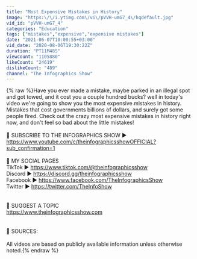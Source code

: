 ```yaml
---
title: "Most Expensive Mistakes in History"
image: "https:\/\/i.ytimg.com\/vi\/pVVH-umG7_4\/hqdefault.jpg"
vid_id: "pVVH-umG7_4"
categories: "Education"
tags: ["mistakes","expensive","expensive mistakes"]
date: "2021-06-07T10:00:55+03:00"
vid_date: "2020-08-06T19:30:22Z"
duration: "PT11M48S"
viewcount: "1105880"
likeCount: "24619"
dislikeCount: "489"
channel: "The Infographics Show"
---
```

{% raw %}Have you ever made a mistake, maybe parked in an illegal spot and got towed, and it cost you a couple hundred bucks? well in today's video we're going to show you the most expensive mistakes in history. Mistakes that cost governments billions of dollars, and surely got some people fired. Check out the crazy most expensive mistakes in history right now, and don't feel so bad about the little mistakes!<br /><br />🔔 SUBSCRIBE TO THE INFOGRAPHICS SHOW ► <a rel="nofollow" target="blank" href="https://www.youtube.com/c/theinfographicsshowOFFICIAL?sub_confirmation=1">https://www.youtube.com/c/theinfographicsshowOFFICIAL?sub_confirmation=1</a><br /><br />🔖 MY SOCIAL PAGES<br />TikTok ► <a rel="nofollow" target="blank" href="https://www.tiktok.com/@theinfographicsshow">https://www.tiktok.com/@theinfographicsshow</a><br />Discord ► <a rel="nofollow" target="blank" href="https://discord.gg/theinfographicsshow">https://discord.gg/theinfographicsshow</a><br />Facebook ► <a rel="nofollow" target="blank" href="https://www.facebook.com/TheInfographicsShow">https://www.facebook.com/TheInfographicsShow</a><br />Twitter ► <a rel="nofollow" target="blank" href="https://twitter.com/TheInfoShow">https://twitter.com/TheInfoShow</a><br /><br /><br />💭  SUGGEST A TOPIC<br /><a rel="nofollow" target="blank" href="https://www.theinfographicsshow.com">https://www.theinfographicsshow.com</a><br /><br /><br />📝 SOURCES:<br /><br />All videos are based on publicly available information unless otherwise noted.{% endraw %}
